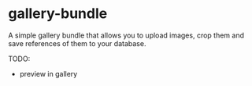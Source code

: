 # gallery-bundle

A simple gallery bundle that allows you to upload images, crop them and save references of them to your database.

TODO:
- preview in gallery